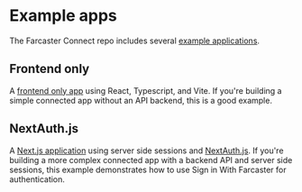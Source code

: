 # Example apps

The Farcaster Connect repo includes several [example applications](https://github.com/farcasterxyz/connect-monorepo/tree/main/examples).

## Frontend only

A [frontend only app](https://github.com/farcasterxyz/connect-monorepo/tree/main/examples/frontend-only) using React, Typescript, and Vite. If you're building a simple connected app without an API backend, this is a good example.

## NextAuth.js

A [Next.js application](https://github.com/farcasterxyz/connect-monorepo/tree/main/examples/with-next-auth) using server side sessions and [NextAuth.js](https://next-auth.js.org/). If you're building a more complex connected app with a backend API and server side sessions, this example demonstrates how to use Sign in With Farcaster for authentication.
